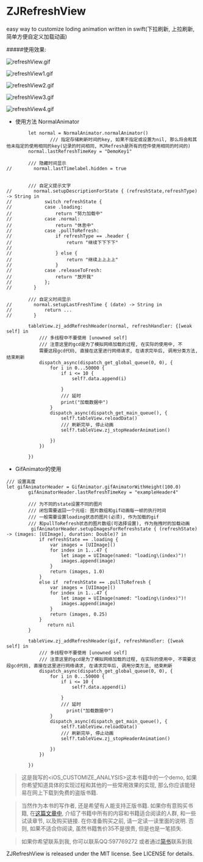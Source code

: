 # ZJRefreshView
easy way to customize loding animation written in swift(下拉刷新, 上拉刷新, 简单方便自定义加载动画)

#####使用效果:

![refreshView.gif](http://upload-images.jianshu.io/upload_images/1271831-5434455197dcb468.gif?imageMogr2/auto-orient/strip)


![refreshView1.gif](http://upload-images.jianshu.io/upload_images/1271831-50d07a6254f41a3c.gif?imageMogr2/auto-orient/strip)


![refreshView2.gif](http://upload-images.jianshu.io/upload_images/1271831-751dade0bb824f47.gif?imageMogr2/auto-orient/strip)


![refreshView3.gif](http://upload-images.jianshu.io/upload_images/1271831-62d0770244cd0084.gif?imageMogr2/auto-orient/strip)


![refreshView4.gif](http://upload-images.jianshu.io/upload_images/1271831-f7641fd91a5dc5a2.gif?imageMogr2/auto-orient/strip)


* 使用方法
NormalAnimator

```
        let normal = NormalAnimator.normalAnimator()
                /// 指定存储刷新时间的key, 如果不指定或设置为nil, 那么将会和其他未指定的使用相同的key(记录的时间相同, MJRefresh是所有的控件使用相同的时间的)
        normal.lastRefreshTimeKey = "DemoKey1"
        
        /// 隐藏时间显示
//        normal.lastTimelabel.hidden = true

        
        /// 自定义提示文字
//        normal.setupDescriptionForState { (refreshState,refreshType) -> String in
//            switch refreshState {
//            case .loading:
//                return "努力加载中"
//            case .normal:
//                return "休息中"
//            case .pullToRefresh:
//                if refreshType == .header {
//                    return "继续下下下下"
//
//                } else {
//                    return "继续上上上上"
//                }
//            case .releaseToFresh:
//                return "放开我"
//            };
//        }
        
        /// 自定义时间显示
//        normal.setupLastFreshTime { (date) -> String in
//            return ...
//        }

        tableView.zj_addRefreshHeader(normal, refreshHandler: {[weak self] in
            /// 多线程中不要使用 [unowned self]
            /// 注意这里的gcd是为了模拟网络加载的过程, 在实际的使用中, 不
            需要这段gcd代码, 直接在这里进行网络请求, 在请求完毕后, 调用分类方法, 结束刷新
            dispatch_async(dispatch_get_global_queue(0, 0), { 
                for i in 0...50000 {
                    if i <= 10 {
                        self?.data.append(i)

                    }
                    /// 延时
                    print("加载数据中")
                }
                dispatch_async(dispatch_get_main_queue(), {
                    self?.tableView.reloadData()
                    /// 刷新完毕, 停止动画
                    self?.tableView.zj_stopHeaderAnimation()

                })
            })
            
        })
   ```
   
   * GifAnimator的使用

```
/// 设置高度
let gifAnimatorHeader = GifAnimator.gifAnimatorWithHeight(100.0)
        gifAnimatorHeader.lastRefreshTimeKey = "exampleHeader4"
        
        /// 为不同的state设置不同的图片
        /// 闭包需要返回一个元组: 图片数组和gif动画每一帧的执行时间
        /// 一般需要设置loading状态的图片(必须), 作为加载的gif
        /// 和pullToRefresh状态的图片数组(可选择设置), 作为拖拽时的加载动画
         gifAnimatorHeader.setupImagesForRefreshstate { (refreshState) -> (images: [UIImage], duration: Double)? in
            if refreshState == .loading {
                var images = [UIImage]()
                for index in 1...47 {
                    let image = UIImage(named: "loading\(index)")!
                    images.append(image)
                }
                return (images, 1.0)
            }
            else if  refreshState == .pullToRefresh {
                var images = [UIImage]()
                for index in 1...47 {
                    let image = UIImage(named: "loading\(index)")!
                    images.append(image)
                }
                return (images, 0.25)
            }
               return nil
        }

        tableView.zj_addRefreshHeader(gif, refreshHandler: {[weak self] in
            /// 多线程中不要使用 [unowned self]
            /// 注意这里的gcd是为了模拟网络加载的过程, 在实际的使用中, 不需要这段gcd代码, 直接在这里进行网络请求, 在请求完毕后, 调用分类方法, 结束刷新
            dispatch_async(dispatch_get_global_queue(0, 0), { 
                for i in 0...50000 {
                    if i <= 10 {
                        self?.data.append(i)

                    }
                    /// 延时
                      print("加载数据中")
                }
                dispatch_async(dispatch_get_main_queue(), {
                    self?.tableView.reloadData()
                    /// 刷新完毕, 停止动画
                    self?.tableView.zj_stopHeaderAnimation()

                })
            })
            
        })
```








> 这是我写的<iOS_CUSTOMIZE_ANALYSIS>这本书籍中的一个demo, 如果你希望知道具体的实现过程和其他的一些常用效果的实现, 那么你应该能轻易在网上下载到免费的盗版书籍. 

> 当然作为本书的写作者, 还是希望有人能支持正版书籍. 如果你有意购买书籍, 在[这篇文章中](http://www.jianshu.com/p/510500f3aebd), 介绍了书籍中所有的内容和书籍适合阅读的人群, 和一些试读章节, 以及购买链接. 在你准备购买之前, 请一定读一读里面的说明. 否则, 如果不适合你阅读, 虽然书籍售价35不是很贵, 但是也是一笔损失.


> 如果你希望联系到我, 你可以联系QQ:597769272
> 或者通过[简书](http://www.jianshu.com/users/fb31a3d1ec30/latest_articles)联系到我

ZJRefreshView is released under the MIT license. See LICENSE for details.
